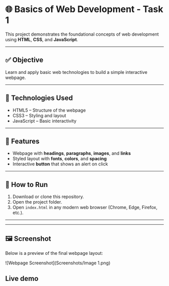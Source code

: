 # 🌐 Basics of Web Development - Task 1

This project demonstrates the foundational concepts of web development using **HTML**, **CSS**, and **JavaScript**.

---

## ✅ Objective

Learn and apply basic web technologies to build a simple interactive webpage.

---

## 🔧 Technologies Used

- HTML5 – Structure of the webpage
- CSS3 – Styling and layout
- JavaScript – Basic interactivity

---

## 📌 Features

- Webpage with **headings**, **paragraphs**, **images**, and **links**
- Styled layout with **fonts**, **colors**, and **spacing**
- Interactive **button** that shows an alert on click

---

## 🚀 How to Run

1. Download or clone this repository.
2. Open the project folder.
3. Open `index.html` in any modern web browser (Chrome, Edge, Firefox, etc.).

---

---

## 🖼 Screenshot

Below is a preview of the final webpage layout:

![Webpage Screenshot](Screenshots/Image 1.png)

## Live demo
